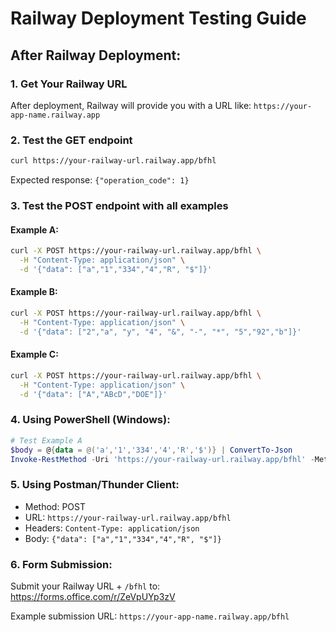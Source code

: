 # Railway Deployment Testing Guide

## After Railway Deployment:

### 1. Get Your Railway URL

After deployment, Railway will provide you with a URL like:
`https://your-app-name.railway.app`

### 2. Test the GET endpoint

```bash
curl https://your-railway-url.railway.app/bfhl
```

Expected response: `{"operation_code": 1}`

### 3. Test the POST endpoint with all examples

#### Example A:

```bash
curl -X POST https://your-railway-url.railway.app/bfhl \
  -H "Content-Type: application/json" \
  -d '{"data": ["a","1","334","4","R", "$"]}'
```

#### Example B:

```bash
curl -X POST https://your-railway-url.railway.app/bfhl \
  -H "Content-Type: application/json" \
  -d '{"data": ["2","a", "y", "4", "&", "-", "*", "5","92","b"]}'
```

#### Example C:

```bash
curl -X POST https://your-railway-url.railway.app/bfhl \
  -H "Content-Type: application/json" \
  -d '{"data": ["A","ABcD","DOE"]}'
```

### 4. Using PowerShell (Windows):

```powershell
# Test Example A
$body = @{data = @('a','1','334','4','R','$')} | ConvertTo-Json
Invoke-RestMethod -Uri 'https://your-railway-url.railway.app/bfhl' -Method Post -Body $body -ContentType 'application/json'
```

### 5. Using Postman/Thunder Client:

- Method: POST
- URL: `https://your-railway-url.railway.app/bfhl`
- Headers: `Content-Type: application/json`
- Body: `{"data": ["a","1","334","4","R", "$"]}`

### 6. Form Submission:

Submit your Railway URL + `/bfhl` to: https://forms.office.com/r/ZeVpUYp3zV

Example submission URL: `https://your-app-name.railway.app/bfhl`
